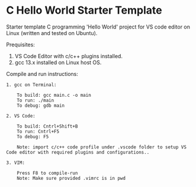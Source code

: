 
# C Hello World Starter Template

Starter template C programming 'Hello World' project for VS code editor on Linux (written and tested on Ubuntu).

Prequisites:

1. VS Code Editor with c/c++ plugins installed.
2. gcc 13.x installed on Linux host OS.

Compile and run instructions:

    1. gcc on Terminal:

        To build: gcc main.c -o main
        To run: ./main
        To debug: gdb main  

    2. VS Code:

        To build: Cntrl+Shift+B
        To run: Cntrl+F5
        To debug: F5
    
        Note: import c/c++ code profile under .vscode folder to setup VS Code editor with required plugins and configurations..

    3. VIM:

        Press F8 to compile-run
        Note: Make sure provided .vimrc is in pwd
        